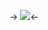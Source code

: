 -> ![](https://cdn.discordapp.com/attachments/1142872892833542445/1210726252101509120/IMG_2313.png?ex=65eb9bb0&is=65d926b0&hm=b8d474c5066237387e29134f9f6a1bcc3466cbf9468fa47b54c487aec870cb46&)<-